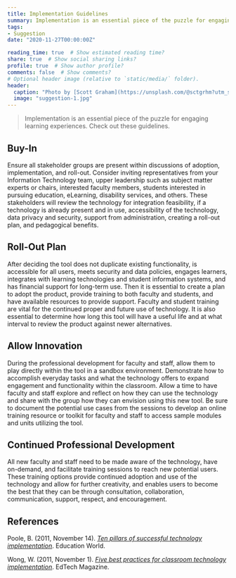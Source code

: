 ```yaml
---
title: Implementation Guidelines
summary: Implementation is an essential piece of the puzzle for engaging learning experiences. Check out these guidelines.
tags:
- Suggestion
date: "2020-11-27T00:00:00Z"

reading_time: true  # Show estimated reading time?
share: true  # Show social sharing links?
profile: true  # Show author profile?
comments: false  # Show comments?
# Optional header image (relative to `static/media/` folder).
header:
  caption: "Photo by [Scott Graham](https://unsplash.com/@sctgrhm?utm_source=unsplash&amp;utm_medium=referral&amp;utm_content=creditCopyText) on [Unsplash](https://unsplash.com/s/photos/puzzle-technology?utm_source=unsplash&amp;utm_medium=referral&amp;utm_content=creditCopyText)"
  image: "suggestion-1.jpg"
---
```


> Implementation is an essential piece of the puzzle for engaging learning experiences. Check out these guidelines.

## Buy-In

Ensure all stakeholder groups are present within discussions of adoption, implementation, and roll-out. Consider inviting representatives from your Information Technology team, upper leadership such as subject matter experts or chairs, interested faculty members, students interested in pursuing education, eLearning, disability services, and others. These stakeholders will review the technology for integration feasibility, if a technology is already present and in use, accessibility of the technology, data privacy and security, support from administration, creating a roll-out plan, and pedagogical benefits.

## Roll-Out Plan

After deciding the tool does not duplicate existing functionality, is accessible for all users, meets security and data policies, engages learners, integrates with learning technologies and student information systems, and has financial support for long-term use. Then it is essential to create a plan to adopt the product, provide training to both faculty and students, and have available resources to provide support. Faculty and student training are vital for the continued proper and future use of technology. It is also essential to determine how long this tool will have a useful life and at what interval to review the product against newer alternatives.

## Allow Innovation

During the professional development for faculty and staff, allow them to play directly within the tool in a sandbox environment. Demonstrate how to accomplish everyday tasks and what the technology offers to expand engagement and functionality within the classroom. Allow a time to have faculty and staff explore and reflect on how they can use the technology and share with the group how they can envision using this new tool. Be sure to document the potential use cases from the sessions to develop an online training resource or toolkit for faculty and staff to access sample modules and units utilizing the tool.

## Continued Professional Development

All new faculty and staff need to be made aware of the technology, have on-demand, and facilitate training sessions to reach new potential users. These training options provide continued adoption and use of the technology and allow for further creativity, and enables users to become the best that they can be through consultation, collaboration, communication, support, respect, and encouragement.

## References

Poole, B. (2011, November 14). *[Ten pillars of successful technology implementation](https://www.educationworld.com/a_tech/columnists/poole/poole011.shtml)*. Education World.

Wong, W. (2011, November 1). *[Five best practices for classroom technology implementation](https://edtechmagazine.com/k12/article/2011/11/5-best-practices-classroom-technology-implementation)*. EdTech Magazine.
